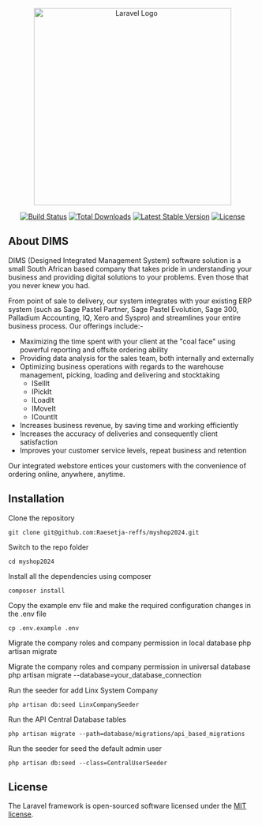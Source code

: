<p align="center"><a href="https://laravel.com" target="_blank"><img src="https://raw.githubusercontent.com/laravel/art/master/logo-lockup/5%20SVG/2%20CMYK/1%20Full%20Color/laravel-logolockup-cmyk-red.svg" width="400" alt="Laravel Logo"></a></p>

<p align="center">
<a href="https://github.com/laravel/framework/actions"><img src="https://github.com/laravel/framework/workflows/tests/badge.svg" alt="Build Status"></a>
<a href="https://packagist.org/packages/laravel/framework"><img src="https://img.shields.io/packagist/dt/laravel/framework" alt="Total Downloads"></a>
<a href="https://packagist.org/packages/laravel/framework"><img src="https://img.shields.io/packagist/v/laravel/framework" alt="Latest Stable Version"></a>
<a href="https://packagist.org/packages/laravel/framework"><img src="https://img.shields.io/packagist/l/laravel/framework" alt="License"></a>
</p>

## About DIMS

DIMS (Designed Integrated Management System) software solution is a small South African based company that takes pride in understanding your business and providing digital solutions to your problems. Even those that you never knew you had.

From point of sale to delivery, our system integrates with your existing ERP system (such as Sage Pastel Partner, Sage Pastel Evolution, Sage 300, Palladium Accounting, IQ, Xero and Syspro) and streamlines your entire business process. Our offerings include:-

- Maximizing the time spent with your client at the "coal face" using powerful reporting and offsite ordering ability
- Providing data analysis for the sales team, both internally and externally
- Optimizing business operations with regards to the warehouse management, picking, loading and delivering and stocktaking
    - ISellIt
    - IPickIt
    - ILoadIt
    - IMoveIt
    - ICountIt
- Increases business revenue, by saving time and working efficiently
- Increases the accuracy of deliveries and consequently client satisfaction
- Improves your customer service levels, repeat business and retention

Our integrated webstore entices your customers with the convenience of ordering online, anywhere, anytime.

## Installation

Clone the repository

    git clone git@github.com:Raesetja-reffs/myshop2024.git

Switch to the repo folder

    cd myshop2024

Install all the dependencies using composer

    composer install

Copy the example env file and make the required configuration changes in the .env file

    cp .env.example .env

Migrate the company roles and company permission in local database
    php artisan migrate

Migrate the company roles and company permission in universal database
    php artisan migrate --database=your_database_connection

Run the seeder for add Linx System Company

    php artisan db:seed LinxCompanySeeder

Run the API Central Database tables

    php artisan migrate --path=database/migrations/api_based_migrations

Run the seeder for seed the default admin user

    php artisan db:seed --class=CentralUserSeeder

## License

The Laravel framework is open-sourced software licensed under the [MIT license](https://opensource.org/licenses/MIT).
